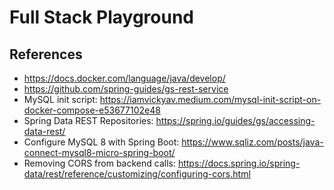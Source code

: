 # Full Stack Playground

## References

- <https://docs.docker.com/language/java/develop/>
- <https://github.com/spring-guides/gs-rest-service>
- MySQL init script: <https://iamvickyav.medium.com/mysql-init-script-on-docker-compose-e53677102e48>
- Spring Data REST Repositories: <https://spring.io/guides/gs/accessing-data-rest/>
- Configure MySQL 8 with Spring Boot: <https://www.sqliz.com/posts/java-connect-mysql8-micro-spring-boot/>
- Removing CORS from backend calls: <https://docs.spring.io/spring-data/rest/reference/customizing/configuring-cors.html>
